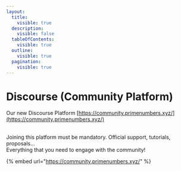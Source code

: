 ```yaml
---
layout:
  title:
    visible: true
  description:
    visible: false
  tableOfContents:
    visible: true
  outline:
    visible: true
  pagination:
    visible: true
---
```


# Discourse (Community Platform)

Our new Discourse Platform [https://community.primenumbers.xyz/](https://community.primenumbers.xyz/)

\
Joining this platform must be mandatory. Official support, tutorials, proposals...\
Everything that you need to engage with the community!

{% embed url="https://community.primenumbers.xyz/" %}
